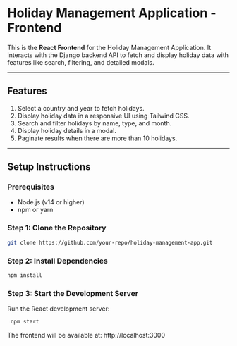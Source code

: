 # Holiday Management Application - Frontend

This is the **React Frontend** for the Holiday Management Application. It interacts with the Django backend API to fetch and display holiday data with features like search, filtering, and detailed modals.

---

## Features
1. Select a country and year to fetch holidays.
2. Display holiday data in a responsive UI using Tailwind CSS.
3. Search and filter holidays by name, type, and month.
4. Display holiday details in a modal.
5. Paginate results when there are more than 10 holidays.

---

## Setup Instructions

### Prerequisites
- Node.js (v14 or higher)
- npm or yarn

### Step 1: Clone the Repository
```bash
git clone https://github.com/your-repo/holiday-management-app.git
```
### Step 2: Install Dependencies
``` bash
npm install
```
### Step 3: Start the Development Server
Run the React development server:
``` bash
 npm start
```

The frontend will be available at: http://localhost:3000

